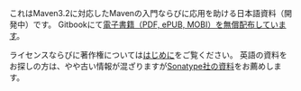 これはMaven3.2に対応したMavenの入門ならびに応用を助ける日本語資料（開発中）です。
Gitbookにて[電子書籍（PDF, ePUB, MOBI）を無償配布しています](http://kengotoda.gitbooks.io/what-is-maven/)。

ライセンスならびに著作権については[はじめに](./preface.md)をご覧ください。
英語の資料をお探しの方は、やや古い情報が混ざりますが[Sonatype社の資料](http://www.sonatype.com/resources/books)をお薦めします。
